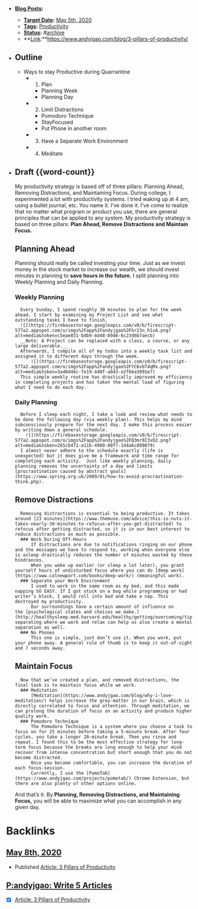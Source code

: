 - **[Blog Posts](<Blog Posts.md>):**
    - **[Target Date](<Target Date.md>):** [May 5th, 2020](<May 5th, 2020.md>)
    - **[Tags](<Tags.md>):** [Productivity](<Productivity.md>)
    - **[Status](<Status.md>):** #[archive](<archive.md>)
    - **[Link](<Link.md>):**https://www.andyjgao.com/blog/3-pillars-of-productivity/
- ## Outline
    - Ways to stay Productive during Quarrantine
        - 1) Plan
            - Planning Week
            - Planning Day
        - 2) Limit Distractions
            - Pomodoro Technique
            - StayFocused
            - Put Phone in another room
        - 3) Have a Separate Work Environment
        - 4) Meditate
- ##  Draft {{word-count}}
     
    My productivity strategy is based off of three pillars: Planning Ahead, Removing Distractions, and Maintaining Focus. 
    During college, I experimented a lot with productivity systems. I tried waking up at 4 am, using a bullet journal, etc. You name it. I’ve done it.
    I’ve come to realize that no matter what program or product you use, there are general principles that can be applied to any system.
    My productivity strategy is based on three pillars: **Plan Ahead, Remove Distractions and Maintain Focus.**
    ## Planning Ahead
    Planning should really be called investing your time. Just as we invest money in the stock market to increase our wealth, we should invest minutes in planning to __save hours in the future.__
    I split planning into Weekly Planning and Daily Planning.
    ### Weekly Planning
        Every Sunday, I spend roughly 30 minutes to plan for the week ahead. I start by examining my Project List and see what outstanding tasks I have to finish.
        ![](https://firebasestorage.googleapis.com/v0/b/firescript-577a2.appspot.com/o/imgs%2Fapp%2Fandyjgao%2FGr23n_h1sA.png?alt=media&token=c5eae831-bdb9-4d48-8946-6c23d6b7aecb)
        __Note: A Project can be replaced with a class, a course, or any large deliverable.__
        Afterwards, I compile all of my todos into a weekly task list and assigned it to different days through the week.
            ![](https://firebasestorage.googleapis.com/v0/b/firescript-577a2.appspot.com/o/imgs%2Fapp%2Fandyjgao%2FYC6vbT4qMx.png?alt=media&token=3a40d44c-fe19-440f-a043-e2f66a3091e7)
        This simple weekly routine has drastically improved my efficiency in completing projects and has taken the mental load of figuring what I need to do each day.
    ### Daily Planning
        Before I sleep each night, I take a look and review what needs to be done the following day (via weekly plan). This helps my mind subconsciously prepare for the next day. I make this process easier by writing down a general schedule.
          ![](https://firebasestorage.googleapis.com/v0/b/firescript-577a2.appspot.com/o/imgs%2Fapp%2Fandyjgao%2FQ3mr0I3xO2.png?alt=media&token=265cb471-e11b-4980-80f7-144a6c809079)
        I almost never adhere to the schedule exactly (life is unexpected) but it does give me a framework and time range for completing each activity.  Just like weekly planning, daily planning removes the uncertainty of a day and limits [procrastination caused by abstract goals](https://www.spring.org.uk/2009/01/how-to-avoid-procrastination-think.php). 
    ## Remove Distractions
        Removing distractions is essential to being productive. It takes around [23 minutes](https://www.themuse.com/advice/this-is-nuts-it-takes-nearly-30-minutes-to-refocus-after-you-get-distracted) to refocus after getting distracted, so it is in our best interest to reduce distractions as much as possible.
        ### Work During Off-Hours
            If distractions are due to notifications ringing on our phone and the messages we have to respond to, working when everyone else is asleep drastically reduces the number of minutes wasted by these hindrances.
            When you wake up earlier (or sleep a lot later), you grant yourself hours of undisturbed focus where you can do [deep work](https://www.calnewport.com/books/deep-work/) (meaningful work).
        ### Separate your Work Environment
            I used to work in the same room as my bed, and this made napping SO EASY. If I got stuck on a bug while programming or had writer’s block, I would roll into bed and take a nap. This destroyed my productivity.
            Our surroundings have a certain amount of influence on the [psychological states and choices we make.](http://healthysleep.med.harvard.edu/healthy/getting/overcoming/tips) Physically separating where we work and relax can help us also create a mental separation as well.
        ### No Phones
            This one is simple, just don’t use it. When you work, put your phone away. A general rule of thumb is to keep it out-of-sight and 7 seconds away.
    ## Maintain Focus
        Now that we’ve created a plan, and removed distractions, the final task is to maintain focus while we work.
        ### Meditation
            [Meditation](https://www.andyjgao.com/blog/why-i-love-meditation/) helps increase the grey-matter in our brain, which is directly correlated to focus and attention. Through meditation, we can prolong the duration of focus on an activity and produce higher quality work.
        ### Pomodoro Technique
            The Pomodoro Technique is a system where you choose a task to focus on for 25 minutes before taking a 5-minute break. After four cycles, you take a longer 20-minute break. Then you rinse and repeat. I found this to be the most effective strategy for long-term focus because the breaks are long enough to help your mind recover from intense concentration but short enough that you do not become distracted.
            Once you become comfortable, you can increase the duration of each focus-session.
            Currently, I use the [PomoTab](https://www.andyjgao.com/projects/pomotab/) Chrome Extension, but there are also plenty of other options online.
    And that’s it. By **Planning, Removing Distractions, and Maintaining Focus,** you will be able to maximize what you can accomplish in any given day.

# Backlinks
## [May 8th, 2020](<May 8th, 2020.md>)
- Published [Article: 3 Pillars of Productivity](<Article: 3 Pillars of Productivity.md>)

## [P:andyjgao: Write 5 Articles](<P:andyjgao: Write 5 Articles.md>)
- [x] [Article: 3 Pillars of Productivity](<Article: 3 Pillars of Productivity.md>)

